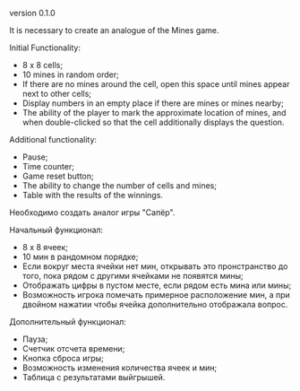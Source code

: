 
version 0.1.0

It is necessary to create an analogue of the Mines game.

Initial Functionality:

- 8 x 8 cells;
- 10 mines in random order;
- If there are no mines around the cell, open this space until mines appear next to other cells;
- Display numbers in an empty place if there are mines or mines nearby;
- The ability of the player to mark the approximate location of mines, and when double-clicked so that the cell additionally displays the question.

Additional functionality:

- Pause;
- Time counter;
- Game reset button;
- The ability to change the number of cells and mines;
- Table with the results of the winnings.

Необходимо создать аналог игры "Сапёр".

Начальный функционал:

- 8 х 8 ячеек;
- 10 мин в рандомном порядке;
- Если вокруг места ячейки нет мин, открывать это пронстранство до того, 
пока рядом с другими ячейками не появятся мины;
- Отображать цифры в пустом месте, если рядом есть мина или мины;
- Возможность игрока помечать примерное расположение мин, 
а при двойном нажатии чтобы ячейка дополнительно отображала вопрос.

Дополнительный функционал:
- Пауза;
- Счетчик отсчета времени;
- Кнопка сброса игры;
- Возможность изменения количества ячеек и мин;
- Таблица с результатами выйгрышей.